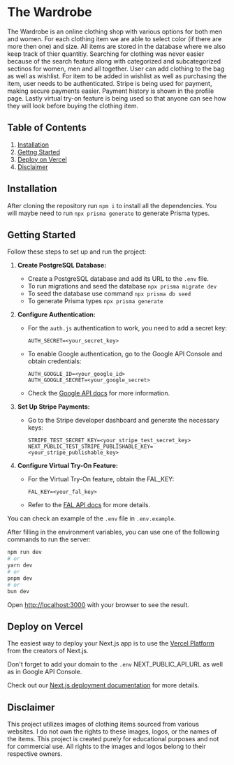 # The Wardrobe

The Wardrobe is an online clothing shop with various options for both men and women. For each clothing
item we are able to select color (if there are more then one) and size. All items are stored in the database
where we also keep track of thier quantitiy. Searching for clothing was never easier because of the search
feature along with categorized and subcategorized sectinos for women, men and all together. User can add
clothing to the bag as well as wishlist. For item to be added in wishlist as well as purchasing the item,
user needs to be authenticated. Stripe is being used for payment, making secure payments easier. Payment
history is shown in the profile page. Lastly virtual try-on feature is being used so that anyone can see
how they will look before buying the clothing item.

## Table of Contents

1. [Installation](#installation)
2. [Gettng Started](#getting-started)
3. [Deploy on Vercel](#deploy-on-vercel)
4. [Disclaimer](#disclaimer)

## Installation

After cloning the repository run `npm i` to install all the dependencies. You will maybe need to run `npx prisma generate` to generate Prisma types.

## Getting Started

Follow these steps to set up and run the project:

1. **Create PostgreSQL Database:**

   - Create a PostgreSQL database and add its URL to the `.env` file.
   - To run migrations and seed the database `npx prisma migrate dev`
   - To seed the database use command `npx prisma db seed`
   - To generate Prisma types `npx prisma generate`

2. **Configure Authentication:**

   - For the `auth.js` authentication to work, you need to add a secret key:
     ```env
     AUTH_SECRET=<your_secret_key>
     ```
   - To enable Google authentication, go to the Google API Console and obtain credentials:
     ```env
     AUTH_GOOGLE_ID=<your_google_id>
     AUTH_GOOGLE_SECRET=<your_google_secret>
     ```
   - Check the [Google API docs](https://developers.google.com/identity/protocols/oauth2) for more information.

3. **Set Up Stripe Payments:**

   - Go to the Stripe developer dashboard and generate the necessary keys:
     ```env
     STRIPE_TEST_SECRET_KEY=<your_stripe_test_secret_key>
     NEXT_PUBLIC_TEST_STRIPE_PUBLISHABLE_KEY=<your_stripe_publishable_key>
     ```

4. **Configure Virtual Try-On Feature:**
   - For the Virtual Try-On feature, obtain the FAL_KEY:
     ```env
     FAL_KEY=<your_fal_key>
     ```
   - Refer to the [FAL API docs](https://fal.ai/models/fal-ai/idm-vton/api) for more details.

You can check an example of the `.env` file in `.env.example`.

After filling in the environment variables, you can use one of the following commands to run the server:

```bash
npm run dev
# or
yarn dev
# or
pnpm dev
# or
bun dev
```

Open [http://localhost:3000](http://localhost:3000) with your browser to see the result.

## Deploy on Vercel

The easiest way to deploy your Next.js app is to use the [Vercel Platform](https://vercel.com/new?utm_medium=default-template&filter=next.js&utm_source=create-next-app&utm_campaign=create-next-app-readme) from the creators of Next.js.

Don't forget to add your domain to the `.env` NEXT_PUBLIC_API_URL as well as in Google API Console.

Check out our [Next.js deployment documentation](https://nextjs.org/docs/deployment) for more details.

## Disclaimer

This project utilizes images of clothing items sourced from various websites. I do not own the rights to these images, logos, or the names of the items. This project is created purely for educational purposes and not for commercial use. All rights to the images and logos belong to their respective owners.
